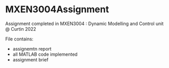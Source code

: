 # MXEN3004Assignment
Assignment completed in MXEN3004 : Dynamic Modelling and Control unit  @ Curtin 2022

File contains:
  - assignemtn report
  - all MATLAB code implemented
  - assignment brief
